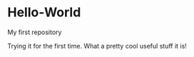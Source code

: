 # Hello-World
My first repository

Trying it for the first time. What a pretty cool useful stuff it is! 
